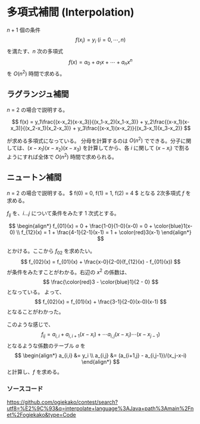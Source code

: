# 多項式補間 (Interpolation)

$n+1$ 個の条件
$$
f(x_i) = y_i\  (i = 0,\cdots, n)
$$
を満たす、$n$ 次の多項式
$$
f(x) = a_0 + a_1x + \cdots + a_nx^n
$$
を $O(n^2)$ 時間で求める。

## ラグランジュ補間

$n$ = 2 の場合で説明する。

$$
f(x) = y_1\frac{(x-x_2)(x-x_3)}{(x_1-x_2)(x_1-x_3)} + y_2\frac{(x-x_1)(x-x_3)}{(x_2-x_1)(x_2-x_3)} + y_3\frac{(x-x_1)(x-x_2)}{(x_3-x_1)(x_3-x_2)}
$$

が求める多項式になっている。
分母を計算するのは $O(n^2)$ でできる。分子に関しては、$(x-x_1)(x-x_2)(x-x_3)$ を計算してから、各 $i$ に関して $(x-x_i)$ で割るようにすれば全体で $O(n^2)$ 時間で求められる。

## ニュートン補間

$n$ = 2 の場合で説明する。 $ f(0) = 0, f(1) = 1, f(2) = 4 $ となる 2次多項式 $f$ を求める。

$f_{ij}$ を、$i \ldots j$ について条件をみたす 1 次式とする。

$$
\begin{align*}
f_{01}(x) = 0 + \frac{1-0}{1-0}(x-0) = 0 + \color{blue}1(x-0) \\
f_{12}(x) = 1 + \frac{4-1}{2-1}(x-1) = 1 + \color{red}3(x-1)
\end{align*}
$$

とかける。ここから $f_{02}$ を求めたい。
$$
f_{02}(x) = f_{01}(x) + \frac{x-0}{2-0}(f_{12}(x) - f_{01}(x))
$$
が条件をみたすことがわかる。右辺の $x^2$ の係数は、
$$
\frac{\color{red}3 - \color{blue}1}{2 - 0}
$$
となっている。
よって、
$$
f_{02}(x) = f_{01}(x) + \frac{3-1}{2-0}(x-0)(x-1)
$$
となることがわかった。

このような感じで、
$$
f_{ij} = a_{i,i} + a_{i,i+1}(x-x_i) + \cdots a_{i,j}(x-x_i)\cdots(x-x_{j-1})
$$
となるような係数のテーブル $a$ を
$$
\begin{align*}
a_{i,i}  &= y_i \\
a_{i,j}  &= (a_{i+1,j} - a_{i,j-1})/(x_j-x-i)
\end{align*}
$$
と計算し、$f$ を求める。

### ソースコード
https://github.com/ogiekako/contest/search?utf8=%E2%9C%93&q=interpolate+language%3AJava+path%3Amain%2Fnet%2Fogiekako&type=Code

